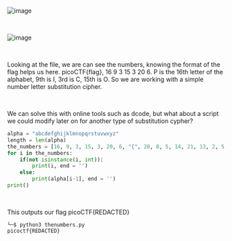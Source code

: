 ![image](https://github.com/jowp-code/ctf/assets/121969489/c39ecfea-6c46-4bc7-89cc-6b3c5d5cb1bc)

<br>

![image](https://github.com/jowp-code/ctf/assets/121969489/56ffcf23-63f5-4546-9c05-f135957eb51e)

<br>
<p>Looking at the file, we are can see the numbers, knowing the format of the flag helps us here. picoCTF{flag}, 16 9 3 15 3 20 6. P is the 16th letter of the alphabet, 9th is I, 3rd is C, 15th is O. So we are working with a simple number letter substitution cipher.</p>
<br>
<p>We can solve this with online tools such as <a href"https://www.dcode.fr/letter-number-cipher">dcode</a>, but what about a script we could modify later on for another type of substitution cypher?</p>

```python
alpha = "abcdefghijklmnopqrstuvwxyz"
length = len(alpha)
the_numbers = [16, 9, 3, 15, 3, 20, 6, "{", 20, 8, 5, 14, 21, 13, 2, 5, 18, 19, 13, 1, 19, 15, 14, "}"]
for i in the_numbers:
    if(not isinstance(i, int)):
        print(i, end = '')
    else:
        print(alpha[i-1], end = '')
print() 
```
<br>
<p>This outputs our flag picoCTF{REDACTED}</p>

```shell
└─$ python3 thenumbers.py
picoctf{REDACTED}
```

